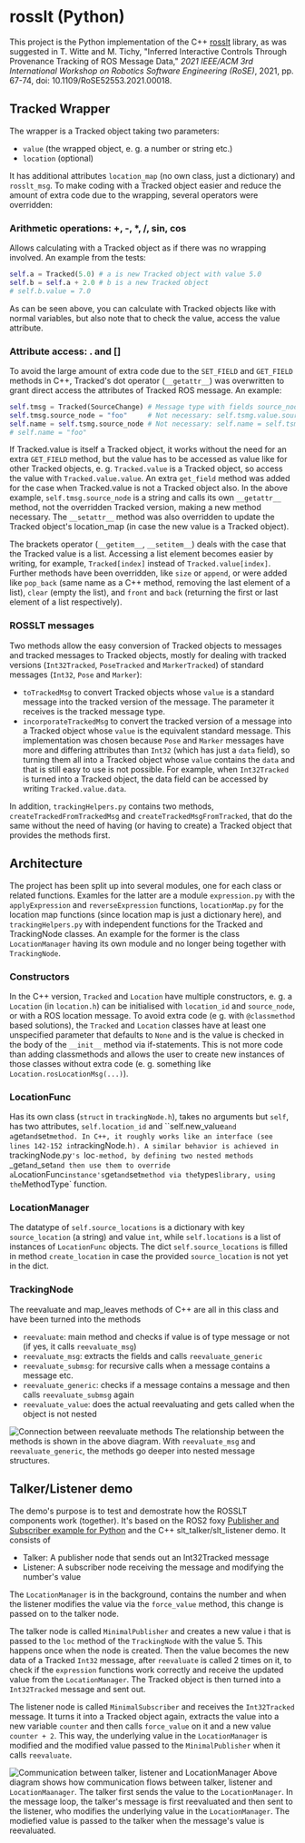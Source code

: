# rosslt (Python)

This project is the Python implementation of the C++ [rosslt](https://gitlab.uni-ulm.de/s_twitt1/quadcopter-doku/-/blob/master/source/includes/_werkzeuge.md#rosslt) library, as was suggested in T. Witte and M. Tichy, "Inferred Interactive Controls Through Provenance Tracking of ROS Message Data," *2021 IEEE/ACM 3rd International Workshop on Robotics Software Engineering (RoSE)*, 2021, pp. 67-74, doi: 10.1109/RoSE52553.2021.00018.

## Tracked Wrapper

The wrapper is a Tracked object taking two parameters:
- `value` (the wrapped object, e. g. a number or string etc.)
- `location` (optional)

It has additional attributes `location_map` (no own class, just a dictionary) and `rosslt_msg`.
To make coding with a Tracked object easier and reduce the amount of extra code due to the wrapping, several operators were overridden:

### Arithmetic operations: +, -, *, /, sin, cos
Allows calculating with a Tracked object as if there was no wrapping involved. An example from the tests:
``` Python
self.a = Tracked(5.0) # a is new Tracked object with value 5.0
self.b = self.a + 2.0 # b is a new Tracked object
# self.b.value = 7.0
```
As can be seen above, you can calculate with Tracked objects like with normal variables, but also note that to check the value, access the value attribute.

### Attribute access: . and []
To avoid the large amount of extra code due to the `SET_FIELD` and `GET_FIELD` methods in C++, Tracked's dot operator (`__getattr__`) was overwritten to grant direct access the attributes of Tracked ROS message. An example:
``` Python
self.tmsg = Tracked(SourceChange) # Message type with fields source_node, location_id and new_value
self.tmsg.source_node = "foo"     # Not necessary: self.tsmg.value.source_node = "foo"
self.name = self.tsmg.source_node # Not necessary: self.name = self.tsmg.value.source_node
# self.name = "foo"
```
If Tracked.value is itself a Tracked object, it works without the need for an extra `GET_FIELD` method, but the value has to be accessed as value like for other Tracked objects, e. g. `Tracked.value` is a Tracked object, so access the value with `Tracked.value.value`.
An extra `get_field` method was added for the case when Tracked.value is not a Tracked object also. In the above example, `self.tmsg.source_node` is a string and calls its own `__getattr__` method, not the overridden Tracked version, making a new method necessary.
The `__setattr__` method was also overridden to update the Tracked object's location_map (in case the new value is a Tracked object).

The brackets operator (`__getitem__`, `__setitem__`) deals with the case that the Tracked value is a list. Accessing a list element becomes easier by writing, for example, `Tracked[index]` instead of `Tracked.value[index]`. Further methods have been overridden, like `size` or `append`, or were added like `pop_back` (same name as a C++ method, removing the last element of a list), `clear` (empty the list), and `front` and `back` (returning the first or last element of a list respectively).

### ROSSLT messages
Two methods allow the easy conversion of Tracked objects to messages and tracked messages to Tracked objects, mostly for dealing with tracked versions (`Int32Tracked`, `PoseTracked` and `MarkerTracked`) of standard messages (`Int32`, `Pose` and `Marker`):
- `toTrackedMsg` to convert Tracked objects whose `value` is a standard message into the tracked version of the message. The parameter it receives is the tracked message type.
- `incorporateTrackedMsg` to convert the tracked version of a message into a Tracked object whose `value` is the equivalent standard message. This implementation was chosen because `Pose` and `Marker` messages have more and differing attributes than `Int32` (which has just a `data` field), so turning them all into a Tracked object whose `value` contains the `data` and that is still easy to use is not possible. For example, when `Int32Tracked` is turned into a Tracked object, the data field can be accessed by writing `Tracked.value.data`.

In addition, `trackingHelpers.py` contains two methods, `createTrackedFromTrackedMsg` and `createTrackedMsgFromTracked`, that do the same without the need of having (or having to create) a Tracked object that provides the methods first.   

## Architecture

The project has been split up into several modules, one for each class or related functions. Examles for the latter are a module `expression.py` with the `applyExpression` and `reverseExpression` functions, `locationMap.py` for the location map functions (since location map is just a dictionary here), and `trackingHelpers.py` with independent functions for the Tracked and TrackingNode classes. An example for the former is the class `LocationManager` having its own module and no longer being together with `TrackingNode`.

### Constructors
In the C++ version, `Tracked` and `Location` have multiple constructors, e. g. a `Location` (in `location.h`) can be initialised with `location_id` and `source_node`, or with a ROS location message. To avoid extra code (e g. with `@classmethod` based solutions), the `Tracked` and `Location` classes have at least one unspecified parameter that defaults to `None` and is the value is checked in the body of the `__init__` method via if-statements. This is not more code than adding classmethods and allows the user to create new instances of those classes without extra code (e. g. something like `Location.rosLocationMsg(...)`).

### LocationFunc
Has its own class (`struct` in `trackingNode.h`), takes no arguments but `self`, has two attributes, `self.location_id` and ``self.new_value` and a `get` and `set` method. In C++, it roughly works like an interface (see lines 142-152 in `trackingNode.h`). A similar behavior is achieved in `trackingNode.py`'s `loc`-method, by defining two nested methods `_get` and `_set` and then use them to override a `LocationFunc` instance's `get` and `set` method via the `types` library, using the `MethodType` function.

### LocationManager
The datatype of `self.source_locations` is a dictionary with key `source_location` (a string) and value `int`, while `self.locations` is a list of instances of `LocationFunc` objects. The dict `self.source_locations` is filled in method `create_location` in case the provided `source_location` is not yet in the dict.

### TrackingNode
The reevaluate and map_leaves methods of C++ are all in this class and have been turned into the methods
- `reevaluate`: main method and checks if value is of type message or not (if yes, it calls `reevaluate_msg`)
- `reevaluate_msg`: extracts the fields and calls `reevaluate_generic`
- `reevaluate_submsg`: for recursive calls when a message contains a message etc.
- `reevaluate_generic`: checks if a message contains a message and then calls `reevaluate_submsg` again
- `reevaluate_value`: does the actual reevaluating and gets called when the object is not nested

![Connection between reevaluate methods](/reevaluate_diag.svg)
The relationship between the methods is shown in the above diagram. With `reevaluate_msg` and `reevaluate_generic`, the methods go deeper into nested message structures.

## Talker/Listener demo

The demo's purpose is to test and demostrate how the ROSSLT components work (together). It's based on the ROS2 foxy [Publisher and Subscriber example for Python](https://docs.ros.org/en/foxy/Tutorials/Writing-A-Simple-Py-Publisher-And-Subscriber.html) and the C++ slt_talker/slt_listener demo. It consists of
- Talker: A publisher node that sends out an Int32Tracked message
- Listener: A subscriber node receiving the message and modifying the number's value

The `LocationManager` is in the background, contains the number and when the listener modifies the value via the `force_value` method, this change is passed on to the talker node.

The talker node is called `MinimalPublisher` and creates a new value i that is passed to the `loc` method of the `TrackingNode` with the value 5. This happens once when the node is created. Then the value becomes the new data of a Tracked `Int32` message, after `reevaluate` is called 2 times on it, to check if the `expression` functions work correctly and receive the updated value from the `LocationManager`. The Tracked object is then turned into a `Int32Tracked` message and sent out.

The listener node is called `MinimalSubscriber` and receives the `Int32Tracked` message. It turns it into a Tracked object again, extracts the value into a new variable `counter` and then calls `force_value` on it and a new value `counter + 2`. This way, the underlying value in the `LocationManager` is modified and the modified value passed to the `MinimalPublisher` when it calls `reevaluate`.

![Communication between talker, listener and LocationManager](/talker_listener_comm.svg)
Above diagram shows how communication flows between talker, listener and `LocationMaanager`. The talker first sends the value to the `LocationManager`. In the message loop, the talker's message is first reevaluated and then sent to the listener, who modifies the underlying value in the `LocationManager`. The modiefied value is passed to the talker when the message's value is reevaluated.